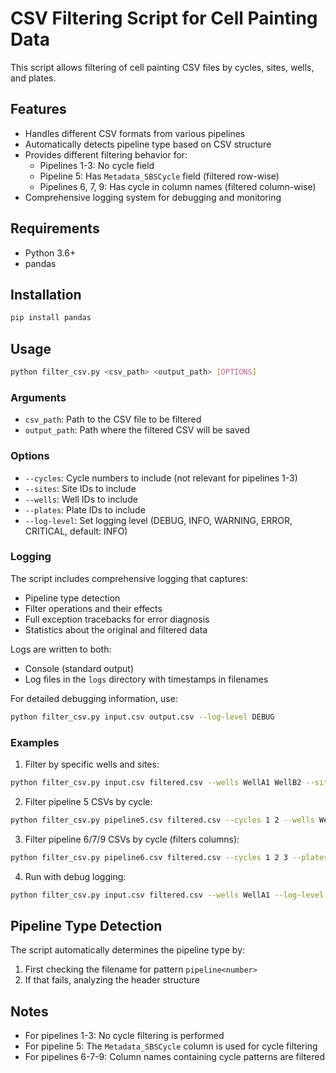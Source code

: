 # CSV Filtering Script for Cell Painting Data

This script allows filtering of cell painting CSV files by cycles, sites, wells, and plates.

## Features

- Handles different CSV formats from various pipelines
- Automatically detects pipeline type based on CSV structure
- Provides different filtering behavior for:
  - Pipelines 1-3: No cycle field
  - Pipeline 5: Has `Metadata_SBSCycle` field (filtered row-wise)
  - Pipelines 6, 7, 9: Has cycle in column names (filtered column-wise)
- Comprehensive logging system for debugging and monitoring

## Requirements

- Python 3.6+
- pandas

## Installation

```bash
pip install pandas
```

## Usage

```bash
python filter_csv.py <csv_path> <output_path> [OPTIONS]
```

### Arguments

- `csv_path`: Path to the CSV file to be filtered
- `output_path`: Path where the filtered CSV will be saved

### Options

- `--cycles`: Cycle numbers to include (not relevant for pipelines 1-3)
- `--sites`: Site IDs to include
- `--wells`: Well IDs to include
- `--plates`: Plate IDs to include
- `--log-level`: Set logging level (DEBUG, INFO, WARNING, ERROR, CRITICAL, default: INFO)

### Logging

The script includes comprehensive logging that captures:
- Pipeline type detection
- Filter operations and their effects
- Full exception tracebacks for error diagnosis
- Statistics about the original and filtered data

Logs are written to both:
- Console (standard output)
- Log files in the `logs` directory with timestamps in filenames

For detailed debugging information, use:
```bash
python filter_csv.py input.csv output.csv --log-level DEBUG
```

### Examples

1. Filter by specific wells and sites:
```bash
python filter_csv.py input.csv filtered.csv --wells WellA1 WellB2 --sites 0 1 2
```

2. Filter pipeline 5 CSVs by cycle:
```bash
python filter_csv.py pipeline5.csv filtered.csv --cycles 1 2 --wells WellA1
```

3. Filter pipeline 6/7/9 CSVs by cycle (filters columns):
```bash
python filter_csv.py pipeline6.csv filtered.csv --cycles 1 2 3 --plates Plate1
```

4. Run with debug logging:
```bash
python filter_csv.py input.csv filtered.csv --wells WellA1 --log-level DEBUG
```

## Pipeline Type Detection

The script automatically determines the pipeline type by:
1. First checking the filename for pattern `pipeline<number>`
2. If that fails, analyzing the header structure

## Notes

- For pipelines 1-3: No cycle filtering is performed
- For pipeline 5: The `Metadata_SBSCycle` column is used for cycle filtering
- For pipelines 6-7-9: Column names containing cycle patterns are filtered 